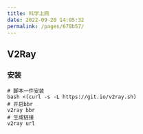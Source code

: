 ```yaml
---
title: 科学上网
date: 2022-09-20 14:05:32
permalink: /pages/678b57/
---
```


## V2Ray

### 安装

```shell
# 脚本一件安装
bash <(curl -s -L https://git.io/v2ray.sh)
# 开启bbr
v2ray bbr
# 生成链接
v2ray url
```
